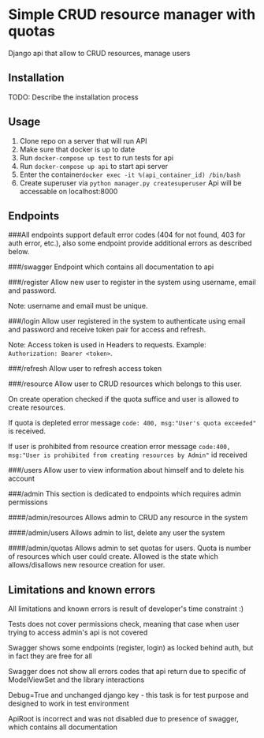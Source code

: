 # Simple CRUD resource manager with quotas

Django api that allow to CRUD resources, manage users

## Installation

TODO: Describe the installation process

## Usage

1. Clone repo on a server that will run API
2. Make sure that docker is up to date
3. Run `docker-compose up test` to run tests for api
4. Run `docker-compose up api` to start api server
5. Enter the container`docker exec -it %(api_container_id) /bin/bash`
6. Create superuser via `python manager.py createsuperuser` 
Api will be accessable on localhost:8000

## Endpoints

###All endpoints support default error codes (404 for not found, 403 for auth error, etc.), also some endpoint provide additional errors as described below.

###/swagger
Endpoint which contains all documentation to api

###/register
Allow new user to register in the system using username, email and password. 

Note:
username and email must be unique.

###/login
Allow user registered in the system to authenticate using email and password and receive token pair for access and 
refresh. 

Note: Access token is used in Headers to requests. Example: `Authorization: Bearer <token>`.

###/refresh
Allow user to refresh access token 

###/resource
Allow user to CRUD resources which belongs to this user.

On create operation checked if the quota suffice and user is allowed to create resources.

If quota is depleted error message `code: 400, msg:"User's quota exceeded"` is received.

If user is prohibited from resource creation error message `code:400, msg:"User is prohibited from creating resources by Admin"` id received

###/users
Allow user to view information about himself and to delete his account

###/admin
This section is dedicated to endpoints which requires admin permissions

####/admin/resources
Allows admin to CRUD any resource in the system

####/admin/users
Allows admin to list, delete any user the system

####/admin/quotas
Allows admin to set quotas for users.
Quota is number of resources which user could create.
Allowed is the state which allows/disallows new resource creation for user.



## Limitations and known errors
All limitations and known errors is result of developer's time constraint :)

Tests does not cover permissions check, meaning that case when user trying to access admin's api is not covered

Swagger shows some endpoints (register, login) as locked behind auth, but in fact they are free for all

Swagger does not show all errors codes that api return due to specific of ModelViewSet and the library interactions

Debug=True and unchanged django key - this task is for test purpose and designed to work in test environment

ApiRoot is incorrect and was not disabled due to presence of swagger, which contains all documentation

